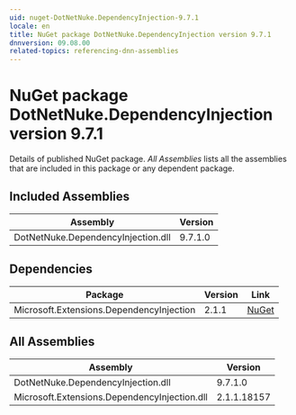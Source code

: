 ```yaml
---
uid: nuget-DotNetNuke.DependencyInjection-9.7.1
locale: en
title: NuGet package DotNetNuke.DependencyInjection version 9.7.1
dnnversion: 09.08.00
related-topics: referencing-dnn-assemblies
---
```


# NuGet package DotNetNuke.DependencyInjection version 9.7.1
Details of published NuGet package.
*All Assemblies* lists all the assemblies that are included in this package or any dependent package.

## Included Assemblies

|Assembly|Version|
|---|---|
|DotNetNuke.DependencyInjection.dll|9.7.1.0|

## Dependencies

|Package|Version|Link|
|---|---|---|
|Microsoft.Extensions.DependencyInjection|2.1.1|[NuGet](https://www.nuget.org/packages/Microsoft.Extensions.DependencyInjection/2.1.1)|

## All Assemblies

|Assembly|Version|
|---|---|
|DotNetNuke.DependencyInjection.dll|9.7.1.0|
|Microsoft.Extensions.DependencyInjection.dll|2.1.1.18157|

